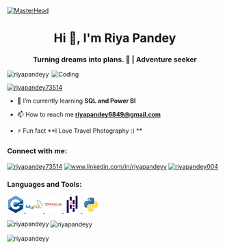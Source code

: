 [![MasterHead](https://media.giphy.com/headers/GitHub/w8ZJLtJbmuph.gif)](https://riyapandeyy.io)
<h1 align="center">Hi 👋, I'm Riya Pandey</h1>
<h3 align="center">Turning dreams into plans. 🚀 | Adventure seeker</h3>
<img align="right" alt="Coding" width="400" src="https://miro.medium.com/v2/resize:fit:944/0*F4t8-xz-b98ZcvEH.gif">

<p align="left"> <img src="https://komarev.com/ghpvc/?username=riyapandeyy&label=Profile%20views&color=0e75b6&style=flat" alt="riyapandeyy" /> </p>

<p align="left"> <a href="https://twitter.com/riyapandey73514" target="blank"><img src="https://img.shields.io/twitter/follow/riyapandey73514?logo=twitter&style=for-the-badge" alt="riyapandey73514" /></a> </p>

- 🌱 I’m currently learning **SQL and Power BI**

- 📫 How to reach me **riyapandey6849@gmail.com**

- ⚡ Fun fact **I Love Travel Photography :) **

<h3 align="left">Connect with me:</h3>
<p align="left">
<a href="https://twitter.com/riyapandey73514" target="blank"><img align="center" src="https://raw.githubusercontent.com/rahuldkjain/github-profile-readme-generator/master/src/images/icons/Social/twitter.svg" alt="riyapandey73514" height="30" width="40" /></a>
<a href="https://linkedin.com/in/www.linkedin.com/in/riyapandeyy" target="blank"><img align="center" src="https://raw.githubusercontent.com/rahuldkjain/github-profile-readme-generator/master/src/images/icons/Social/linked-in-alt.svg" alt="www.linkedin.com/in/riyapandeyy" height="30" width="40" /></a>
<a href="https://www.leetcode.com/riyapandey004" target="blank"><img align="center" src="https://raw.githubusercontent.com/rahuldkjain/github-profile-readme-generator/master/src/images/icons/Social/leet-code.svg" alt="riyapandey004" height="30" width="40" /></a>
</p>

<h3 align="left">Languages and Tools:</h3>
<p align="left"> <a href="https://www.w3schools.com/cpp/" target="_blank" rel="noreferrer"> <img src="https://raw.githubusercontent.com/devicons/devicon/master/icons/cplusplus/cplusplus-original.svg" alt="cplusplus" width="40" height="40"/> </a> <a href="https://www.mysql.com/" target="_blank" rel="noreferrer"> <img src="https://raw.githubusercontent.com/devicons/devicon/master/icons/mysql/mysql-original-wordmark.svg" alt="mysql" width="40" height="40"/> </a> <a href="https://www.oracle.com/" target="_blank" rel="noreferrer"> <img src="https://raw.githubusercontent.com/devicons/devicon/master/icons/oracle/oracle-original.svg" alt="oracle" width="40" height="40"/> </a> <a href="https://pandas.pydata.org/" target="_blank" rel="noreferrer"> <img src="https://raw.githubusercontent.com/devicons/devicon/2ae2a900d2f041da66e950e4d48052658d850630/icons/pandas/pandas-original.svg" alt="pandas" width="40" height="40"/> </a> <a href="https://www.python.org" target="_blank" rel="noreferrer"> <img src="https://raw.githubusercontent.com/devicons/devicon/master/icons/python/python-original.svg" alt="python" width="40" height="40"/> </a> </p>

<p><img align="left" src="https://github-readme-stats.vercel.app/api/top-langs?username=riyapandeyy&show_icons=true&locale=en&layout=compact" alt="riyapandeyy" /></p>

<p>&nbsp;<img align="center" src="https://github-readme-stats.vercel.app/api?username=riyapandeyy&show_icons=true&locale=en" alt="riyapandeyy" /></p>

<p><img align="center" src="https://github-readme-streak-stats.herokuapp.com/?user=riyapandeyy&" alt="riyapandeyy" /></p>
